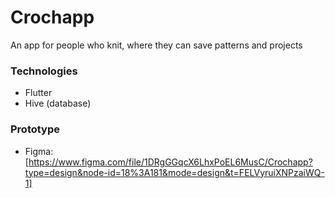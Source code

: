 # Crochapp

An app for people who knit, where they can save patterns and projects

### Technologies
- Flutter
- Hive (database)

### Prototype 
- Figma: [https://www.figma.com/file/1DRgGGqcX6LhxPoEL6MusC/Crochapp?type=design&node-id=18%3A181&mode=design&t=FELVyruiXNPzaiWQ-1]
